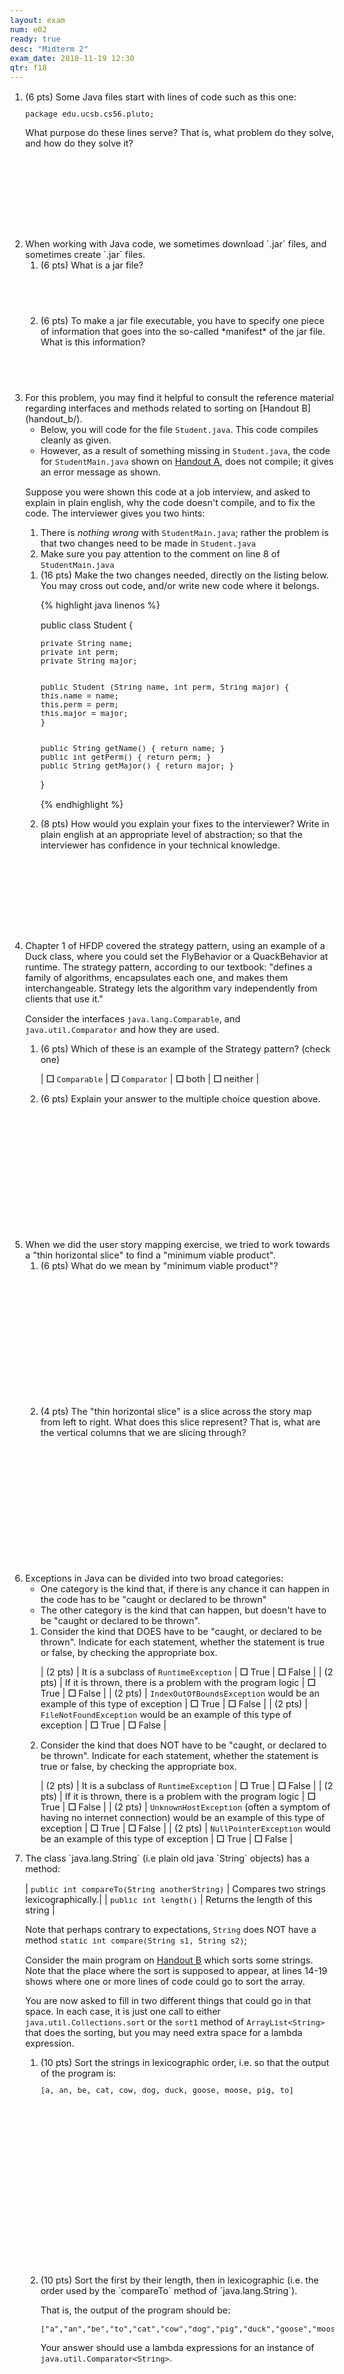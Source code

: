```yaml
---
layout: exam
num: e02
ready: true
desc: "Midterm 2"
exam_date: 2018-11-19 12:30
qtr: f18
---
```


<script>

$(document).ready(function(){

    console.log("ready function inside exam .md file");
    $('div.will-it-compile-with-output-problem').each(function(i) {
        var div = $(this).clone();
        $(this).html($(document.getElementById("will-it-compile-with-output-problem")).clone().html());
        $(this).find(".code-goes-here").append(div);
    });
});

</script>

<style>
body {
 font-size: 90%;
}
</style>

<ol>

<li class="page-break-before" markdown="1" style="margin-bottom:10em;"> (6 pts) Some Java files start with lines of code such as this one:

```
package edu.ucsb.cs56.pluto;
```

What purpose do these lines serve?  That is, what problem do they solve, and how do they solve it?

</li>


<li markdown="1" > When working with Java code, we sometimes download `.jar` files, and sometimes
create `.jar` files.

<ol>

<li markdown="1" style="margin-bottom:5em;">(6 pts) What is a jar file?
</li>

<li markdown="1" style="margin-bottom:5em;">(6 pts) To make a jar file executable, you have to specify one piece of
information that goes into the so-called *manifest* of the jar file.  What is this information?
</li>

</ol>

</li>

<li markdown="1" class="page-break-before">For this problem, you may find it helpful to consult
the reference material regarding interfaces and methods related to sorting on [Handout B](handout_b/).

* Below, you will code for the file `Student.java`.  This code compiles cleanly as given.
* However, as a result of something missing in `Student.java`, the code for `StudentMain.java` shown
   on [Handout A](handout_a/), does not compile; it gives an error message as shown.

Suppose you were shown this code at a job interview, and asked to
explain in plain english, why the code doesn't compile, and to fix the
code.  The interviewer gives you two hints:

1. There is *nothing wrong* with `StudentMain.java`; rather the problem is that two changes need to be made in `Student.java`
2. Make sure you pay attention to the comment on line 8 of `StudentMain.java`

<ol>
<li markdown="1"> (16 pts) Make the two changes needed, directly on the listing below.<br>You may cross out code, and/or write new code where it belongs.  

{% highlight java linenos %}



public class Student {                                                


    private String name;
    private int perm;
    private String major;


    public Student (String name, int perm, String major) {
	this.name = name;
	this.perm = perm;
	this.major = major;
    }


    public String getName() { return name; }
    public int getPerm() { return perm; }
    public String getMajor() { return major; }









}

{% endhighlight %}



</li>
<li markdown="1" style="margin-bottom:10em;"> (8 pts) How would you explain your fixes to the interviewer?  Write in plain english at an appropriate level of abstraction; so that the interviewer has confidence in your technical knowledge.
</li>
</ol>


</li>


<li class="page-break-before" markdown="1"> Chapter 1 of HFDP covered the strategy pattern, using an example
of a Duck class, where you could set the FlyBehavior or a
QuackBehavior at runtime.  The strategy pattern, according to our
textbook: "defines a family of algorithms,
encapsulates each one, and makes them interchangeable. Strategy lets
the algorithm vary independently from clients that use it."

Consider the interfaces `java.lang.Comparable`, and `java.util.Comparator` and how they are used.

<ol>
<li markdown="1"> (6 pts) Which of these is an example of the Strategy pattern? (check one)

<style>
div.mc-table table { border: none; }
div.mc-table table * td { border: none; padding-right: 4em;}
div.mc-table table * td b { font-size: 200%; position: relative; top: 3px; }	
}
</style>

<div class="mc-table">

| <b>☐</b> `Comparable` |  <b>☐</b> `Comparator` |  <b>☐</b> both |  <b>☐</b> neither |

</div>

</li>

<li markdown="1" style="margin-bottom:15em;"> (6 pts) Explain your answer to the multiple choice question above.
</li>


</ol>
</li>

<li markdown="1"> When we did the user story mapping exercise, we tried to work towards a "thin horizontal slice" to find a "minimum viable product". 

<ol>
<li markdown="1" style="margin-bottom:15em;">
(6 pts) What do we mean by "minimum viable product"?
</li>
<li markdown="1" style="margin-bottom:15em;">
(4 pts) The "thin horizontal slice" is a slice across the story map from left to right.  What does this slice represent?  That is, what are the vertical columns that we are slicing through?
</li>
</ol>


</li>

<li class="page-break-before" markdown="1"> Exceptions in Java can be divided into two broad categories:

<style>
div.tf-table table { border: none; }
div.tf-table table * td { border: none; padding-right: 4em;}
div.tf-table table * td b { font-size: 200%; position: relative; top: 3px; }
div.tf-table table * td:first-child { white-space: pre; }
}
</style>

* One category is the kind that, if there is any chance it can happen in the code has to be "caught or declared to be thrown"
* The other category is the kind that can happen, but doesn't have to be "caught or declared to be thrown".

<ol>

<li markdown="1"> Consider the kind that DOES have to be "caught, or declared to be thrown".   Indicate for each statement, whether the statement is true or false, by checking the appropriate box.


<div class="tf-table">

| (2 pts) |  It is a subclass of `RuntimeException` | <b>☐</b> True | <b>☐</b> False |
| (2 pts) |  If it is thrown, there is a problem with the program logic | <b>☐</b> True | <b>☐</b> False |
| (2 pts) |  `IndexOutOfBoundsException` would be an example of this type of exception | <b>☐</b> True | <b>☐</b> False |
| (2 pts) |  `FileNotFoundException` would be an example of this type of exception | <b>☐</b> True | <b>☐</b> False |


</div>

</li>

<li markdown="1"> Consider the kind that does NOT have to be "caught, or declared to be thrown".   Indicate for each statement, whether the statement is true or false, by checking the appropriate box.


<div class="tf-table">

| (2 pts) |  It is a subclass of `RuntimeException` | <b>☐</b> True | <b>☐</b> False |
| (2 pts) |  If it is thrown, there is a problem with the program logic | <b>☐</b> True | <b>☐</b> False |
| (2 pts) |  `UnknownHostException` (often a symptom of having no internet connection) would be an example of this type of exception | <b>☐</b> True | <b>☐</b> False |
| (2 pts) |  `NullPointerException` would be an example of this type of exception | <b>☐</b> True | <b>☐</b> False |

</div>

</li>

</ol>

</li>


<li class="page-break-before" markdown="1" style="margin-bottom:20em;"> The class `java.lang.String` (i.e plain old java `String` objects) has a method:

| `public int compareTo(String anotherString)` | Compares two strings lexicographically.|
| `public int length()` | Returns the length of this string |

Note that perhaps contrary to expectations, `String` does NOT have a method `static int compare(String s1, String s2)`;

Consider the main program on [Handout B](handout_b/) which sorts some strings.   Note that the place where the
sort is supposed to appear, at lines 14-19 shows where one or more lines of code could go to sort the array.

You are now asked to fill in two different things that could go in that space.  In each case, it is just one call
to either `java.util.Collections.sort` or the `sort1` method of `ArrayList<String>` that does the sorting, but you may
need extra space for a lambda expression.

<ol>
<li markdown="1" style="margin-bottom:20em;">
(10 pts) Sort the strings in lexicographic order, i.e. so that the output of the program is:

```
[a, an, be, cat, cow, dog, duck, goose, moose, pig, to]
```

</li>

<li markdown="1" style="margin-bottom:20em;">
(10 pts) Sort the first by their length, then in lexicographic (i.e. the order
used by the `compareTo` method of `java.lang.String`).

That is, the output of the program should be:

```
["a","an","be","to","cat","cow","dog","pig","duck","goose","moose"]
```

Your answer should use a lambda expressions for an instance of `java.util.Comparator<String>`.


</li>


</ol>
